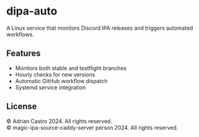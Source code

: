 # dipa-auto

A Linux service that monitors Discord IPA releases and triggers automated workflows.

## Features

- Monitors both stable and testflight branches
- Hourly checks for new versions
- Automatic GitHub workflow dispatch
- Systemd service integration

## License

© Adrian Castro 2024. All rights reserved.\
© magic-ipa-source-caddy-server person 2024. All rights reserved.
